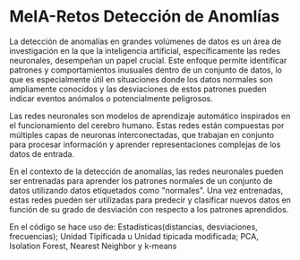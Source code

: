 # MeIA-Retos Detección de Anomlías

La detección de anomalías en grandes volúmenes de datos es un área de investigación en la que la inteligencia artificial, específicamente las redes neuronales, desempeñan un papel crucial. Este enfoque permite identificar patrones y comportamientos inusuales dentro de un conjunto de datos, lo que es especialmente útil en situaciones donde los datos normales son ampliamente conocidos y las desviaciones de estos patrones pueden indicar eventos anómalos o potencialmente peligrosos.

Las redes neuronales son modelos de aprendizaje automático inspirados en el funcionamiento del cerebro humano. Estas redes están compuestas por múltiples capas de neuronas interconectadas, que trabajan en conjunto para procesar información y aprender representaciones complejas de los datos de entrada.

En el contexto de la detección de anomalías, las redes neuronales pueden ser entrenadas para aprender los patrones normales de un conjunto de datos utilizando datos etiquetados como "normales". Una vez entrenadas, estas redes pueden ser utilizadas para predecir y clasificar nuevos datos en función de su grado de desviación con respecto a los patrones aprendidos.

En el código se hace uso de:
Estadísticas(distancias, desviaciones, frecuencias); Unidad Tipificada u Unidad tipicada modificada;  PCA, Isolation Forest, Nearest Neighbor y k-means
